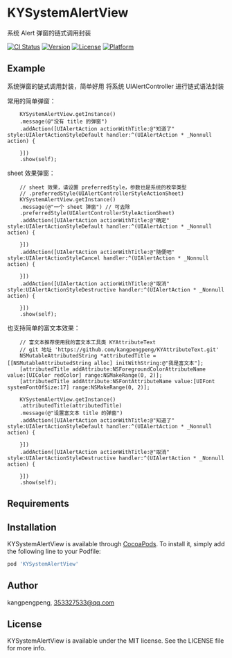 # KYSystemAlertView

系统 Alert 弹窗的链式调用封装

[![CI Status](https://img.shields.io/travis/kangpengpeng/KYSystemAlertView.svg?style=flat)](https://travis-ci.org/kangpengpeng/KYSystemAlertView)
[![Version](https://img.shields.io/cocoapods/v/KYSystemAlertView.svg?style=flat)](https://cocoapods.org/pods/KYSystemAlertView)
[![License](https://img.shields.io/cocoapods/l/KYSystemAlertView.svg?style=flat)](https://cocoapods.org/pods/KYSystemAlertView)
[![Platform](https://img.shields.io/cocoapods/p/KYSystemAlertView.svg?style=flat)](https://cocoapods.org/pods/KYSystemAlertView)

## Example

系统弹窗的链式调用封装，简单好用
将系统 UIAlertController 进行链式语法封装

常用的简单弹窗：
```
    KYSystemAlertView.getInstance()
    .message(@"没有 title 的弹窗")
    .addAction([UIAlertAction actionWithTitle:@"知道了" style:UIAlertActionStyleDefault handler:^(UIAlertAction * _Nonnull action) {
        
    }])
    .show(self);
```

sheet 效果弹窗：
```
    // sheet 效果，请设置 preferredStyle，参数也是系统的枚举类型
    // .preferredStyle(UIAlertControllerStyleActionSheet)
    KYSystemAlertView.getInstance()
    .message(@"一个 sheet 弹窗") // 可去除
    .preferredStyle(UIAlertControllerStyleActionSheet)
    .addAction([UIAlertAction actionWithTitle:@"确定" style:UIAlertActionStyleDefault handler:^(UIAlertAction * _Nonnull action) {
        
    }])
    .addAction([UIAlertAction actionWithTitle:@"随便吧" style:UIAlertActionStyleCancel handler:^(UIAlertAction * _Nonnull action) {
        
    }])
    .addAction([UIAlertAction actionWithTitle:@"取消" style:UIAlertActionStyleDestructive handler:^(UIAlertAction * _Nonnull action) {
        
    }])
    .show(self);
```

也支持简单的富文本效果：
```
    // 富文本推荐使用我的富文本工具类 KYAttributeText
    // git 地址 'https://github.com/kangpengpeng/KYAttributeText.git'
    NSMutableAttributedString *attributedTitle = [[NSMutableAttributedString alloc] initWithString:@"我是富文本"];
    [attributedTitle addAttribute:NSForegroundColorAttributeName value:[UIColor redColor] range:NSMakeRange(0, 2)];
    [attributedTitle addAttribute:NSFontAttributeName value:[UIFont systemFontOfSize:17] range:NSMakeRange(0, 2)];
    
    KYSystemAlertView.getInstance()
    .attributedTitle(attributedTitle)
    .message(@"设置富文本 title 的弹窗")
    .addAction([UIAlertAction actionWithTitle:@"知道了" style:UIAlertActionStyleDefault handler:^(UIAlertAction * _Nonnull action) {
        
    }])
    .addAction([UIAlertAction actionWithTitle:@"取消" style:UIAlertActionStyleDestructive handler:^(UIAlertAction * _Nonnull action) {
        
    }])
    .show(self);
```


## Requirements

## Installation

KYSystemAlertView is available through [CocoaPods](https://cocoapods.org). To install
it, simply add the following line to your Podfile:

```ruby
pod 'KYSystemAlertView'
```

## Author

kangpengpeng, 353327533@qq.com

## License

KYSystemAlertView is available under the MIT license. See the LICENSE file for more info.
